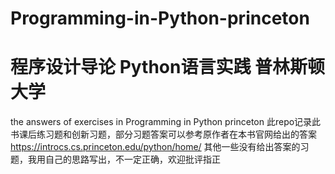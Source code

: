 # Programming-in-Python-princeton
# 程序设计导论 Python语言实践 普林斯顿大学
the answers of exercises in Programming in Python princeton 
此repo记录此书课后练习题和创新习题，部分习题答案可以参考原作者在本书官网给出的答案 https://introcs.cs.princeton.edu/python/home/
其他一些没有给出答案的习题，我用自己的思路写出，不一定正确，欢迎批评指正
